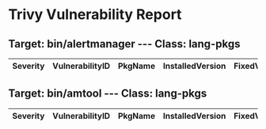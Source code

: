 # Trivy Vulnerability Report

## Target: bin/alertmanager --- Class: lang-pkgs
|Severity|VulnerabilityID|PkgName|InstalledVersion|FixedVersion|
|--------|---------------|-------|----------------|------------|

## Target: bin/amtool --- Class: lang-pkgs
|Severity|VulnerabilityID|PkgName|InstalledVersion|FixedVersion|
|--------|---------------|-------|----------------|------------|
